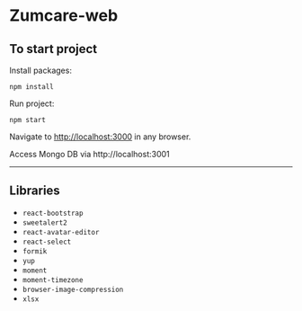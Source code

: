 # Zumcare-web

## To start project

Install packages:

```
npm install
```

Run project:

```
npm start
```

Navigate to [http://localhost:3000](http://localhost:3000) in any browser.

Access Mongo DB via http://localhost:3001

---

## Libraries

- `react-bootstrap`
- `sweetalert2`
- `react-avatar-editor`
- `react-select`
- `formik`
- `yup`
- `moment`
- `moment-timezone`
- `browser-image-compression`
- `xlsx`
